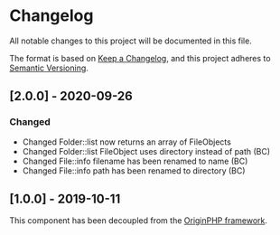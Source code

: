 # Changelog

All notable changes to this project will be documented in this file.

The format is based on [Keep a Changelog](https://keepachangelog.com/en/1.0.0/),
and this project adheres to [Semantic Versioning](https://semver.org/spec/v2.0.0.html).

## [2.0.0] - 2020-09-26

### Changed

- Changed Folder::list now returns an array of FileObjects
- Changed Folder::list FileObject uses directory instead of path (BC)
- Changed File::info filename has been renamed to name (BC)
- Changed File::info path has been renamed to directory (BC)

## [1.0.0] - 2019-10-11

This component has been decoupled from the [OriginPHP framework](https://www.originphp.com/).